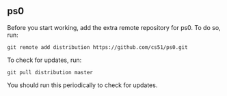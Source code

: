 
## ps0


Before you start working, add the extra remote repository for ps0. To do so, run:

`git remote add distribution https://github.com/cs51/ps0.git`

To check for updates, run:

`git pull distribution master`

You should run this periodically to check for updates.